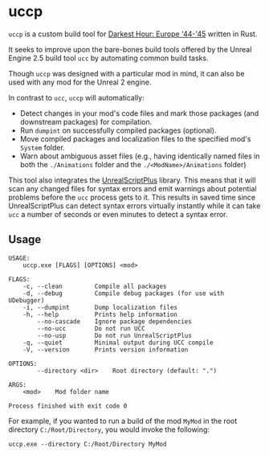 # uccp
`uccp` is a custom build tool for [Darkest Hour: Europe '44-'45](https://github.com/DarklightGames/DarkestHour) written in Rust.

It seeks to improve upon the bare-bones build tools offered by the Unreal Engine 2.5 build tool `ucc` by automating common build tasks.

Though `uccp` was designed with a particular mod in mind, it can also be used with any mod for the Unreal 2 engine.

In contrast to `ucc`, `uccp` will automatically:

* Detect changes in your mod's code files and mark those packages (and downstream packages) for compilation.
* Run `dumpint` on successfully compiled packages (optional).
* Move compiled packages and localization files to the specified mod's `System` folder.
* Warn about ambiguous asset files (e.g., having identically named files in both the `./Animations` folder and the `./<ModName>/Animations` folder)

This tool also integrates the [UnrealScriptPlus](https://github.com/DarklightGames/UnrealScriptPlus) library. This means that it will scan any changed files for syntax errors and emit warnings about potential problems before the `ucc` process gets to it. This results in saved time since UnrealScriptPlus can detect syntax errors virtually instantly while it can take `ucc` a number of seconds or even minutes to detect a syntax error.
## Usage

```
USAGE:
    uccp.exe [FLAGS] [OPTIONS] <mod>

FLAGS:
    -c, --clean         Compile all packages
    -d, --debug         Compile debug packages (for use with UDebugger)
    -i, --dumpint       Dump localization files
    -h, --help          Prints help information
        --no-cascade    Ignore package dependencies
        --no-ucc        Do not run UCC
        --no-usp        Do not run UnrealScriptPlus
    -q, --quiet         Minimal output during UCC compile
    -V, --version       Prints version information

OPTIONS:
        --directory <dir>    Root directory (default: ".")

ARGS:
    <mod>    Mod folder name

Process finished with exit code 0

```

For example, if you wanted to run a build of the mod `MyMod` in the root directory `C:/Root/Directory`, you would invoke the following:

```shell
uccp.exe --directory C:/Root/Directory MyMod 
```

